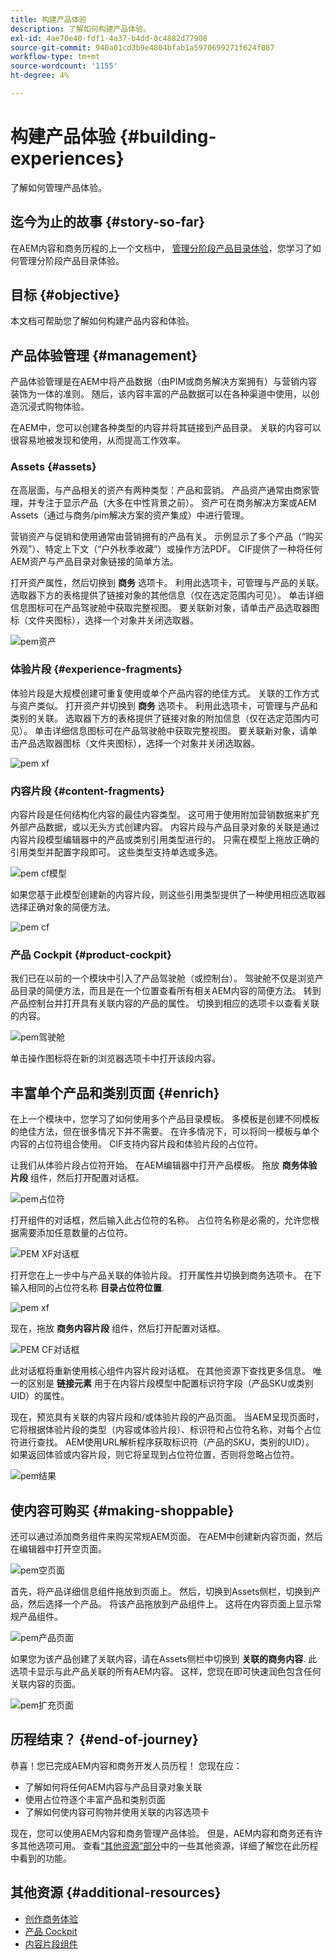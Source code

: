 ```yaml
---
title: 构建产品体验
description: 了解如何构建产品体验。
exl-id: 4ae70e40-fdf1-4a37-b4dd-0c4882d77908
source-git-commit: 940a01cd3b9e4804bfab1a5970699271f624f087
workflow-type: tm+mt
source-wordcount: '1155'
ht-degree: 4%

---
```


# 构建产品体验 {#building-experiences}

了解如何管理产品体验。

## 迄今为止的故事 {#story-so-far}

在AEM内容和商务历程的上一个文档中， [管理分阶段产品目录体验](staged-catalog.md)，您学习了如何管理分阶段产品目录体验。

## 目标 {#objective}

本文档可帮助您了解如何构建产品内容和体验。

## 产品体验管理 {#management}

产品体验管理是在AEM中将产品数据（由PIM或商务解决方案拥有）与营销内容装饰为一体的准则。 随后，该内容丰富的产品数据可以在各种渠道中使用，以创造沉浸式购物体验。

在AEM中，您可以创建各种类型的内容并将其链接到产品目录。 关联的内容可以很容易地被发现和使用，从而提高工作效率。

### Assets {#assets}

在高层面，与产品相关的资产有两种类型：产品和营销。 产品资产通常由商家管理，并专注于显示产品（大多在中性背景之前）。 资产可在商务解决方案或AEM Assets（通过与商务/pim解决方案的资产集成）中进行管理。

营销资产与促销和使用通常由营销拥有的产品有关。 示例显示了多个产品（“购买外观”）、特定上下文（“户外秋季收藏”）或操作方法PDF。 CIF提供了一种将任何AEM资产与产品目录对象链接的简单方法。

打开资产属性，然后切换到 **商务** 选项卡。 利用此选项卡，可管理与产品的关联。 选取器下方的表格提供了链接对象的其他信息（仅在选定范围内可见）。 单击详细信息图标可在产品驾驶舱中获取完整视图。 要关联新对象，请单击产品选取器图标（文件夹图标），选择一个对象并关闭选取器。

![pem资产](assets/pem-assets.png)

### 体验片段 {#experience-fragments}

体验片段是大规模创建可重复使用或单个产品内容的绝佳方式。 关联的工作方式与资产类似。 打开资产并切换到 **商务** 选项卡。 利用此选项卡，可管理与产品和类别的关联。 选取器下方的表格提供了链接对象的附加信息（仅在选定范围内可见）。 单击详细信息图标可在产品驾驶舱中获取完整视图。 要关联新对象，请单击产品选取器图标（文件夹图标），选择一个对象并关闭选取器。

![pem xf](assets/pem-xf.png)

### 内容片段 {#content-fragments}

内容片段是任何结构化内容的最佳内容类型。 这可用于使用附加营销数据来扩充外部产品数据，或以无头方式创建内容。 内容片段与产品目录对象的关联是通过内容片段模型编辑器中的产品或类别引用类型进行的。 只需在模型上拖放正确的引用类型并配置字段即可。 这些类型支持单选或多选。

![pem cf模型](assets/pem-cf-model.png)

如果您基于此模型创建新的内容片段，则这些引用类型提供了一种使用相应选取器选择正确对象的简便方法。

![pem cf](assets/pem-cf.png)

### 产品 Cockpit {#product-cockpit}

我们已在以前的一个模块中引入了产品驾驶舱（或控制台）。 驾驶舱不仅是浏览产品目录的简便方法，而且是在一个位置查看所有相关AEM内容的简便方法。 转到产品控制台并打开具有关联内容的产品的属性。 切换到相应的选项卡以查看关联的内容。

![pem驾驶舱](assets/pem-cockpit.png)

单击操作图标将在新的浏览器选项卡中打开该段内容。

## 丰富单个产品和类别页面 {#enrich}

在上一个模块中，您学习了如何使用多个产品目录模板。 多模板是创建不同模板的绝佳方法，但在很多情况下并不需要。 在许多情况下，可以将同一模板与单个内容的占位符组合使用。 CIF支持内容片段和体验片段的占位符。

让我们从体验片段占位符开始。 在AEM编辑器中打开产品模板。 拖放 **商务体验片段** 组件，然后打开配置对话框。

![pem占位符](assets/pem-placeholder.png)

打开组件的对话框，然后输入此占位符的名称。 占位符名称是必需的，允许您根据需要添加任意数量的占位符。

![PEM XF对话框](assets/pem-dialog-xf.png)

打开您在上一步中与产品关联的体验片段。 打开属性并切换到商务选项卡。 在下输入相同的占位符名称 **目录占位符位置**.

![pem xf](assets/pem-xf.png)

现在，拖放 **商务内容片段** 组件，然后打开配置对话框。

![PEM CF对话框](assets/pem-dialog-cf.png)

此对话框将重新使用核心组件内容片段对话框。 在其他资源下查找更多信息。 唯一的区别是 **链接元素** 用于在内容片段模型中配置标识符字段（产品SKU或类别UID）的属性。

现在，预览具有关联的内容片段和/或体验片段的产品页面。 当AEM呈现页面时，它将根据体验片段的类型（内容或体验片段）、标识符和占位符名称，对每个占位符进行查找。 AEM使用URL解析程序获取标识符（产品的SKU，类别的UID）。 如果返回体验或内容片段，则它将呈现到占位符位置，否则将忽略占位符。

![pem结果](assets/pem-result.png)

## 使内容可购买 {#making-shoppable}

还可以通过添加商务组件来购买常规AEM页面。 在AEM中创建新内容页面，然后在编辑器中打开空页面。

![pem空页面](assets/pem-page-empty.png)

首先，将产品详细信息组件拖放到页面上。 然后，切换到Assets侧栏，切换到产品，然后选择一个产品。 将该产品拖放到产品组件上。 这将在内容页面上显示常规产品组件。

![pem产品页面](assets/pem-page-product.png)

如果您为该产品创建了关联内容，请在Assets侧栏中切换到 **关联的商务内容**. 此选项卡显示与此产品关联的所有AEM内容。 这样，您现在即可快速润色包含任何关联内容的页面。

![pem扩充页面](assets/pem-page-enriched.png)

## 历程结束？ {#end-of-journey}

恭喜！您已完成AEM内容和商务开发人员历程！ 您现在应：

* 了解如何将任何AEM内容与产品目录对象关联
* 使用占位符逐个丰富产品和类别页面
* 了解如何使内容可购物并使用关联的内容选项卡

现在，您可以使用AEM内容和商务管理产品体验。 但是，AEM内容和商务还有许多其他选项可用。 查看[“其他资源”部分](#additional-resources)中的一些其他资源，详细了解您在此历程中看到的功能。

## 其他资源 {#additional-resources}

* [创作商务体验](/help/commerce-cloud/authoring/authoring-commerce-experiences.md)
* [产品 Cockpit](/help/commerce-cloud/authoring/product-cockpit.md)
* [内容片段组件](https://experienceleague.adobe.com/docs/experience-manager-core-components/using/components/content-fragment-component.html?lang=en)
